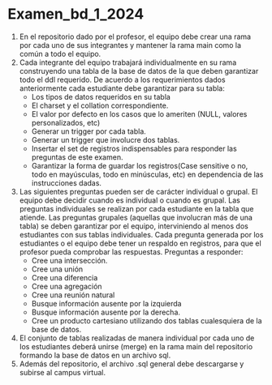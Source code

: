 # Examen_bd_1_2024
1. En el repositorio dado por el profesor, el equipo debe crear una rama por cada uno de sus integrantes y mantener la rama main como la común a todo el equipo.
2. Cada integrante del equipo trabajará individualmente en su rama construyendo una tabla de la base de datos de la que deben garantizar todo el ddl requerido. De acuerdo a los requerimientos dados anteriormente cada estudiante debe garantizar para su tabla:
    - Los tipos de datos requeridos en su tabla
    - El charset y el collation correspondiente.
    - El valor por defecto en los casos que lo ameriten (NULL, valores personalizados, etc)
    - Generar un trigger por cada tabla. 
    - Generar un trigger que involucre dos tablas.
    - Insertar el set de registros indispensables para responder las preguntas de este examen.
    - Garantizar la forma de guardar los registros(Case sensitive o no, todo en mayúsculas, todo en minúsculas, etc) en dependencia de las instrucciones dadas. 
3. Las siguientes preguntas pueden ser de carácter individual o grupal. El equipo debe decidir cuando es individual o cuando es grupal. Las preguntas individuales se realizan por cada estudiante en la tabla que atiende. Las preguntas grupales (aquellas que involucran más de una tabla) se deben garantizar por el equipo, interviniendo al menos dos estudiantes con sus tablas individuales. Cada pregunta generada por los estudiantes o el equipo debe tener un respaldo en registros, para que el profesor pueda comprobar las respuestas. Preguntas a responder:
   - Cree una intersección.
   - Cree una unión
   - Cree una diferencia
   - Cree una agregación
   - Cree una reunión natural
   - Busque información ausente por la izquierda
   - Busque información ausente por la derecha.
   - Cree un producto cartesiano utilizando dos tablas cualesquiera de la base de  datos. 
4. El conjunto de tablas realizadas de manera individual por cada uno de los estudiantes deberá unirse (merge) en la rama main del repositorio  formando la base de datos en un archivo sql. 
5. Además del repositorio, el archivo .sql general debe descargarse y subirse al campus virtual. 
